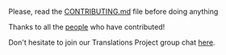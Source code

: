 Please, read the [CONTRIBUTING.md](https://github.com/muonium/translations/blob/master/CONTRIBUTING.md) file before doing anything

Thanks to all the [people](https://github.com/muonium/translations/graphs/contributors) who have contributed!

Don't hesitate to join our Translations Project group chat [here](https://t.me/mui_localizations).

